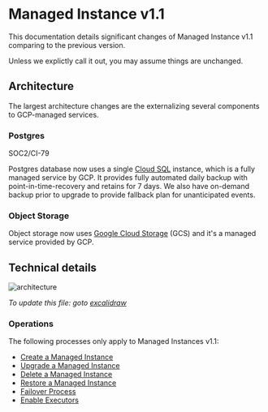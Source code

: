 # Managed Instance v1.1

This documentation details significant changes of Managed Instance v1.1 comparing to the previous version.

Unless we explictly call it out, you may assume things are unchanged.

## Architecture

The largest architecture changes are the externalizing several components to
GCP-managed services.

### Postgres

<span class="badge badge-note">SOC2/CI-79</span>

Postgres database now uses a single [Cloud SQL] instance, which is a fully managed service by GCP. It provides fully automated daily backup with point-in-time-recovery and retains for 7 days. We also have on-demand backup prior to upgrade to provide fallback plan for unanticipated events.

### Object Storage

Object storage now uses [Google Cloud Storage] (GCS) and it's a managed service provided by GCP.

## Technical details

![architecture](https://storage.googleapis.com/sourcegraph-assets/managed-instances-architecture-v1.1.png)

_To update this file: goto
[excalidraw](https://app.excalidraw.com/s/4Dr1S6qmmY7/32zlotHc5bx)_

### Operations

The following processes only apply to Managed Instances v1.1:

- [Create a Managed Instance](./mi1-1_creation_process.md)
- [Upgrade a Managed Instance](./mi1-1_upgrade_process.md)
- [Delete a Managed Instance](./mi1-1_delete_process.md)
- [Restore a Managed Instance](./mi1-1_restore_process.md)
- [Failover Process](./mi1-1_failover_process.md)
- [Enable Executors](./mi1-1_enable_executors_process.md)

[cloud sql]: https://cloud.google.com/sql/postgresql
[google cloud storage]: https://cloud.google.com/storage
